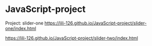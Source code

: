 # JavaScript-project

Project: slider-one
https://lili-126.github.io/JavaScript-project/slider-one/index.html


https://lili-126.github.io/JavaScript-project/slider-two/index.html
